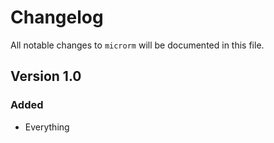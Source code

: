 # Changelog

All notable changes to `microrm` will be documented in this file.

## Version 1.0

### Added
- Everything
